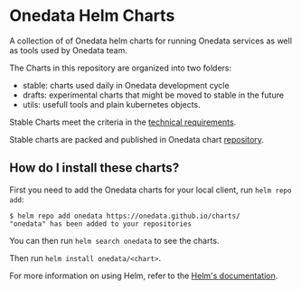 # Onedata Helm Charts

A collection of of Onedata helm charts for running Onedata services as well as tools used by Onedata team.

The Charts in this repository are organized into two folders:

- stable: charts used daily in Onedata development cycle
- drafts: experimental charts that might be moved to stable in the future
- utils: usefull tools and plain kubernetes objects.

Stable Charts meet the criteria in the [technical requirements](https://github.com/kubernetes/charts/blob/master/CONTRIBUTING.md#technical-requirements).

Stable charts are packed and published in Onedata chart [repository](https://github.com/onedata/charts/tree/gh-pages).

## How do I install these charts?

First you need to add the Onedata charts for your local client, run `helm repo add`:

```
$ helm repo add onedata https://onedata.github.io/charts/
"onedata" has been added to your repositories
```

You can then run `helm search onedata` to see the charts.

Then run `helm install onedata/<chart>`.

For more information on using Helm, refer to the [Helm's documentation](https://github.com/kubernetes/helm#docs).
